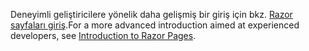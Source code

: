 <span data-ttu-id="2d901-101">Deneyimli geliştiricilere yönelik daha gelişmiş bir giriş için bkz. [Razor sayfaları giriş](xref:razor-pages/index).</span><span class="sxs-lookup"><span data-stu-id="2d901-101">For a more advanced introduction aimed at experienced developers, see [Introduction to Razor Pages](xref:razor-pages/index).</span></span>
